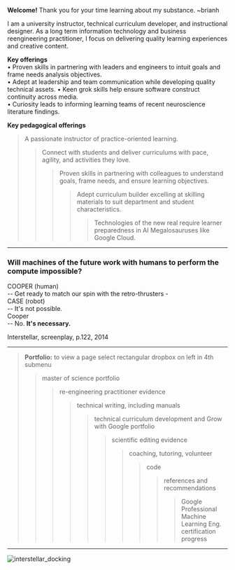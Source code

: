 **Welcome!** Thank you for your time learning about my substance. ~brianh

I am a university instructor, technical curriculum developer, and instructional designer. As a long term information technology and business reengineering practitioner, I focus on delivering quality learning experiences and creative content.

**Key offerings**  
• Proven skills in partnering with leaders and engineers to intuit goals and frame needs analysis objectives.  
• Adept at leadership and team communication while developing quality technical assets.
• Keen grok skills help ensure software construct continuity across media.  
• Curiosity leads to informing learning teams of recent neuroscience literature findings.   

**Key pedagogical offerings**
>  A passionate instructor of practice-oriented learning. 
>> Connect with students and deliver curriculums with pace, agility, and activities they love.
>>> Proven skills in partnering with colleagues to understand goals, frame needs, and ensure learning objectives.
>>>> Adept curriculum builder excelling at skilling materials to suit department and student characteristics.
>>>>> Technologies of the new real require learner preparedness in AI Megalosauruses like Google Cloud.


---------
### Will machines of the future work with humans to perform the compute impossible?
COOPER (human)  
-- Get ready to match our spin with the retro-thrusters -  
CASE (robot)    
-- It's not possible.  
Cooper  
-- No. **It's necessary.**  

Interstellar, screenplay, p.122, 2014  

---------
> **Portfolio:** to view a page select rectangular dropbox on left in 4th submenu
>> master of science portfolio  
>>> re-engineering practitioner evidence  
>>>> technical writing, including manuals  
>>>>> technical curriculum development and Grow with Google portfolio  
>>>>>> scientific editing evidence  
>>>>>>> coaching, tutoring, volunteer        
>>>>>>>> code  
>>>>>>>>> references and recommendations 
>>>>>>>>>> Google Professional Machine Learning Eng. certification progress  
--------------

![interstellar_docking](https://user-images.githubusercontent.com/59778456/200317941-8f81370f-bc52-465b-884f-547688374899.JPG)
